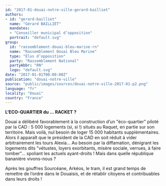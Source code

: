 ```yaml
---
id: "2017-01-douai-notre-ville-gerard-bailliet"
authors:
- id: "gerard-bailliet"
  name: "Gérard BAILLIET"
  mandates: 
  - "Conseiller municipal d’opposition"
  portrait: "default.svg"
group:
  id: "rassemblement-douai-bleu-marine-rn"
  name: "Rassemblement Douai Bleu Marine"
  type: "Élus d’opposition"
  party: "Rassemblement National"
  partyAbbr: "RN"
  logo: "default.svg"
date: "2017-01-01T00:00:00Z"
publication: "douai-notre-ville"
source: "public/images/sources/douai-notre-ville-2017-01-p2.png"
language: "fr"
locality: "Douai"
country: "France"
---
```


**L’ECO-QUARTIER
du … RACKET ?**

Douai a délibéré favorablement à la construction d’un "éco-quartier" piloté par la CAD : 5 000 logements (si, si !) situés au Raquet, en partie sur son territoire. Mais voilà, nul besoin de loger 15 000 habitants supplémentaires. Alors il apparaît que le président de la CAD en soit réduit à vider arbitrairement les tours Alexia…
Au besoin par la diffamation, dénigrant les logements dits "vétustes, loyers exorbitants, misère sociale, verrues, à faire tomber"… spoliant les actuels ayant-droits ! Mais dans quelle république bananière vivons-nous ?

Après les gouffres Sourcéane, Arkéos, le tram, il est grand temps de remettre de l’ordre dans le Douaisis, et de rétablir citoyens et contribuables dans leurs droits !
